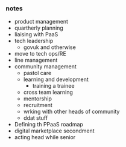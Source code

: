### notes

- product management
 - quartherly planning
 - liaising with PaaS
- tech leadership
  - govuk and otherwise
- move to tech ops/RE
- line management
- community management
  - pastol care
  - learning and development
    - training a trainee
  - cross team learning
  - mentorship
  - recruitment
  - wrking with other heads of community
  - ddat stuff
- Defining th PPaaS roadmap
- digital marketplace secondment
- acting head while senior

